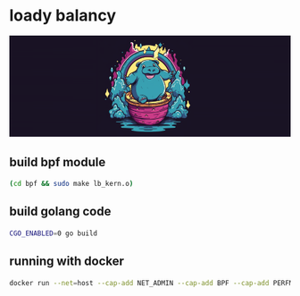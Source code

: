 loady balancy
=============

![loady balancy logo](./media/logo.png "loady balancy")

build bpf module
----------------

```sh
(cd bpf && sudo make lb_kern.o)
```

build golang code
-----------------

```sh
CGO_ENABLED=0 go build
```

running with docker
-------------------

```sh
docker run --net=host --cap-add NET_ADMIN --cap-add BPF --cap-add PERFMON -u0 -e INTERFACE=ens160 --rm loadbalancer
```
